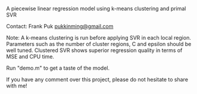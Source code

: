 A piecewise linear regression model using k-means clustering and primal SVR

Contact: Frank Puk 
         pukkinming@gmail.com

Note: A k-means clustering is run before applying SVR in each local region. Parameters such as the number of cluster regions, C and epsilon should be well tuned. Clustered SVR shows superior regression quality in terms of MSE and CPU time.

Run "demo.m" to get a taste of the model.

If you have any comment over this project, please do not hesitate to share with me!
